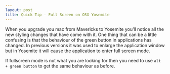 ```yaml
---
layout: post
title: Quick Tip - Full Screen on OSX Yosemite
---
```


When you upgrade you mac from Mavericks to Yosemite you’ll notice all the new styling changes that have come with it. One thing that can be a little confusing is that the behaviour of the green button in applications has changed. In previous versions it was used to enlarge the application window but in Yosemite it will cause the application to enter full screen mode.

If fullscreen mode is not what you are looking for then you need to use `alt + green button` to get the same behaviour as before.